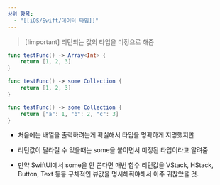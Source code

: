 ```yaml
---
상위 항목:
  - "[[iOS/Swift/데이터 타입]]"
---
```

> [!important] 리턴되는 값의 타입을 미정으로 해줌

  

```Swift
func testFunc() -> Array<Int> {
    return [1, 2, 3]
}

func testFunc() -> some Collection {
    return [1, 2, 3]
}

func testFunc() -> some Collection {
    return ["a": 1, "b": 2, "c": 3]
}
```

- 처음에는 배열을 출력하려는게 확실해서 타입을 명확하게 지명했지만
- 리턴값이 달라질 수 있을때는 some을 붙이면서 미정된 타입이라고 알려줌

  

  

- 만약 SwiftUI에서 some을 안 쓴다면 매번 함수 리턴값을 VStack, HStack, Button, Text 등등 구체적인 뷰값을 명시해줘야해서 아주 귀찮았을 것.